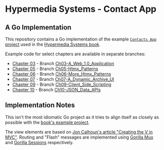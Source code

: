 Hypermedia Systems - Contact App
================================

## A Go Implementation

This repository contains a Go implementation of the example [`Contacts App` project][0] used in the [Hypermedia Systems book][1].

Example code for select chapters are available in separate branches:

 * [Chapter 03][3] - Branch [Ch03-A_Web_1.0_Application](../../tree/Ch03-A_Web_1.0_Application)
 * [Chapter 05][5] - Branch [Ch05-Htmx_Patterns](../../tree/Ch05-Htmx_Patterns)
 * [Chapter 06][6] - Branch [Ch06-More_Htmx_Patterns](../../tree/Ch06-More_Htmx_Patterns)
 * [Chapter 07][7] - Branch [Ch07-A_Dynamic_Archive_UI](../../tree/Ch07-A_Dynamic_Archive_UI)
 * [Chapter 09][9] - Branch [Ch09-Client_Side_Scripting](../../tree/Ch09-Client_Side_Scripting)
 * [Chapter 10][10] - Branch [Ch10-JSON_Data_APIs](../../tree/Ch10-JSON_Data_APIs)

## Implementation Notes

This isn't the most idiomatic Go project as it tries to align itself as closely as possible with the [book's example project][0].

The view elements are based on [Jon Calhoun's article "Creating the V in MVC"][100]. Routing and "Flash" messages are implemented using [Gorilla Mux][101] and [Gorilla Sessions][102] respectively.

[0]: https://github.com/bigskysoftware/contact-app "Contact App"
[1]: https://hypermedia.systems/ "Hypermedia Systems book"
[3]: https://hypermedia.systems/a-web-1-0-application/ "Chapter 03 - A Web 1.0 Application"
[5]: https://hypermedia.systems/htmx-in-action/ "Chapter 05 - Htmx Patterns"
[6]: https://hypermedia.systems/more-htmx-patterns/ "Chapter 06 - More Htmx Patterns"
[7]: https://hypermedia.systems/a-dynamic-archive-ui/ "Chapter 07 - A Dynamic Archive UI"
[9]: https://hypermedia.systems/client-side-scripting/ "Chapter 09 - Client-Side Scripting"
[10]: https://hypermedia.systems/json-data-apis/ "Chapter 10 - JSON Data APIs & Hypermedia-Driven Applications"
[100]: https://www.calhoun.io/intro-to-templates-p4-v-in-mvc/ "Creating the V in MVC"
[101]: https://github.com/gorilla/mux "Gorilla Mux"
[102]: https://github.com/gorilla/sessions "Gorilla Sessions"